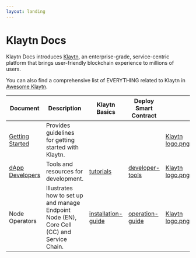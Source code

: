 ```yaml
---
layout: landing
---
```


# Klaytn Docs

Klaytn Docs introduces [Klaytn](https://www.klaytn.com), an enterprise-grade, service-centric platform that brings user-friendly blockchain experience to millions of users.

You can also find a comprehensive list of EVERYTHING related to Klaytn in [Awesome Klaytn](https://github.com/klaytn/awesome-klaytn).

<table data-view="cards"><thead><tr><th>Document</th><th>Description</th><th data-type="content-ref">Klaytn Basics</th><th data-type="content-ref">Deploy Smart Contract</th><th data-hidden data-card-cover data-type="files"></th></tr></thead><tbody><tr><td><a href="getting-started/">Getting Started</a></td><td>Provides guidelines for getting started with Klaytn.</td><td></td><td></td><td><a href=".gitbook/assets/Klaytn logo.png">Klaytn logo.png</a></td></tr><tr><td><a data-footnote-ref href="#user-content-fn-1">dApp Developers</a></td><td>Tools and resources for development.</td><td><a href="dapp/tutorials/">tutorials</a></td><td><a href="dapp/developer-tools/">developer-tools</a></td><td><a href=".gitbook/assets/Klaytn logo.png">Klaytn logo.png</a></td></tr><tr><td>Node Operators</td><td>Illustrates how to set up and manage Endpoint Node (EN), Core Cell (CC) and Service Chain.</td><td><a href="installation-guide/">installation-guide</a></td><td><a href="operation-guide/">operation-guide</a></td><td><a href=".gitbook/assets/Klaytn logo.png">Klaytn logo.png</a></td></tr></tbody></table>

[^1]: 
